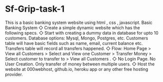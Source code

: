 # Sf-Grip-task-1
This is a basic banking system website using html , css , javascript.
                 Basic Banking System
◇ Create a simple dynamic website which has the following specs.
◇ Start with creating a dummy data in database for upto 10 
  customers. Database options: Mysql, Mongo, Postgres, etc. 
  Customers table will have basic fields such as name, email, 
  current balance etc. Transfers table will record all transfers 
  happened.
◇ Flow: Home Page > View all Customers > Select and View one 
  Customer > Transfer Money > Select customer to transfer to > 
  View all Customers . 
◇ No Login Page. No User Creation. Only transfer of money 
  between multiple users. 
◇ Host the website at 000webhost, github.io, heroku app or any 
  other free hosting provider.

